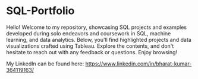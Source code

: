 # SQL-Portfolio
Hello! Welcome to my repository, showcasing SQL projects and examples developed during solo endeavors and coursework in SQL, machine learning, and data analytics. Below, you'll find highlighted projects and data visualizations crafted using Tableau. Explore the contents, and don't hesitate to reach out with any feedback or questions. Enjoy browsing!

My LinkedIn can be found here: https://www.linkedin.com/in/bharat-kumar-364119163/ 
